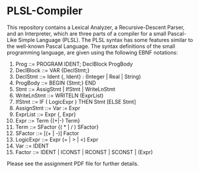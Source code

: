 # PLSL-Compiler
This repository contains a Lexical Analyzer, a Recursive-Descent Parser, and an Interpreter, which are three parts of a compiler for a small Pascal-Like Simple Language (PLSL). The PLSL syntax has some features similar to the well-known Pascal Language. The syntax definitions of the small programming language, are given using the following EBNF notations:

1. Prog ::= PROGRAM IDENT; DeclBlock ProgBody
2. DeclBlock ::= VAR {DeclStmt;}
3. DeclStmt ::= Ident {, Ident} : (Integer | Real | String)
4. ProgBody ::= BEGIN {Stmt;} END
5. Stmt ::= AssigStmt | IfStmt | WriteLnStmt
6. WriteLnStmt ::= WRITELN (ExprList)
7. IfStmt ::= IF ( LogicExpr ) THEN Stmt [ELSE Stmt]
8. AssignStmt ::= Var := Expr
9. ExprList ::= Expr {, Expr}
10. Expr ::= Term {(+|-) Term}
11. Term ::= SFactor {( * | / ) SFactor}
12. SFactor ::= [(+ | -)] Factor
13. LogicExpr ::= Expr (= | > | <) Expr
14. Var ::= IDENT
15. Factor ::= IDENT | ICONST | RCONST | SCONST | (Expr)

Please see the assignment PDF file for further details.
